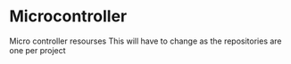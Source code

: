 # Microcontroller
Micro controller resourses
This will have to change as the repositories are one per project
